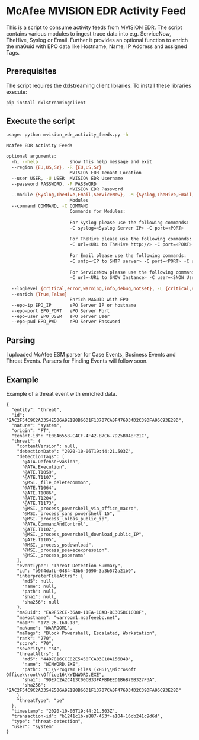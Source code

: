 # McAfee MVISION EDR Activity Feed

This is a script to consume activity feeds from MVISION EDR. 
The script contains various modules to ingest trace data into e.g. ServiceNow, TheHive, Syslog or Email.
Further it provides an optional function to enrich the maGuid with EPO data like Hostname, Name, IP Address and assigned Tags.

## Prerequisites

The script requires the dxlstreaming client libraries. To install these libraries execute:
```sh
pip install dxlstreamingclient
```

## Execute the script

```sh
usage: python mvision_edr_activity_feeds.py -h

McAfee EDR Activity Feeds

optional arguments:
  -h, --help            show this help message and exit
  --region {EU,US,SY}, -R {EU,US,SY}
                        MVISION EDR Tenant Location
  --user USER, -U USER  MVISION EDR Username
  --password PASSWORD, -P PASSWORD
                        MVISION EDR Password
  --module {Syslog,TheHive,Email,ServiceNow}, -M {Syslog,TheHive,Email,ServiceNow}
                        Modules
  --command COMMAND, -C COMMAND
                        Commands for Modules: 
                         
                        For Syslog please use the following commands: 
                        -C syslog=<Syslog Server IP> -C port=<PORT>
                         
                        For TheHive please use the following commands: 
                        -C url=<URL to TheHive http://> -C port=<PORT> -C token=<TOKEN> 
                         
                        For Email please use the following commands: 
                        -C smtp=<IP to SMTP server> -C port=<PORT> -C user=<SMTP User> -C pw=<SMTP PW> -C recipient=<Recipient>
                         
                        For ServiceNow please use the following commands: 
                        -C url=<URL to SNOW Instance> -C user=<SNOW User> -C pw=<SNOW PW>
                         
  --loglevel {critical,error,warning,info,debug,notset}, -L {critical,error,warning,info,debug,notset}
  --enrich {True,False}
                        Enrich MAGUID with EPO
  --epo-ip EPO_IP       ePO Server IP or hostname
  --epo-port EPO_PORT   ePO Server Port
  --epo-user EPO_USER   ePO Server User
  --epo-pwd EPO_PWD     ePO Server Password
```

## Parsing

I uploaded McAfee ESM parser for Case Events, Business Events and Threat Events. Parsers for Finding Events will follow soon.

## Example 

Example of a threat event with enriched data.

```
{
  "entity": "threat",
  "id": "2AC2F54C9C2AD354E506A9E1B0B66D1F13707CA0F476D34D2C39DFA96C93E2BD",
  "nature": "system",
  "origin": "FT",
  "tenant-id": "E08A6558-C4CF-4F42-B7C6-7D25B04BF21C",
  "threat": {
    "contentVersion": null,
    "detectionDate": "2020-10-06T19:44:21.503Z",
    "detectionTags": [
      "@ATA.DefenseEvasion",
      "@ATA.Execution",
      "@ATE.T1059",
      "@ATE.T1107",
      "@MSI._file_deletecommon",
      "@ATE.T1064",
      "@ATE.T1086",
      "@ATE.T1204",
      "@ATE.T1173",
      "@MSI._process_powershell_via_office_macro",
      "@MSI._process_sans_powershell_15",
      "@MSI._process_lolbas_public_ip",
      "@ATA.CommandAndControl",
      "@ATE.T1102",
      "@MSI._process_powershell_download_public_IP",
      "@ATE.T1105",
      "@MSI._process_psdownload",
      "@MSI._process_psexecexpression",
      "@MSI._process_psparams"
    ],
    "eventType": "Threat Detection Summary",
    "id": "b9f4dafb-0484-43b6-9690-3a3b572a21b9",
    "interpreterFileAttrs": {
      "md5": null,
      "name": null,
      "path": null,
      "sha1": null,
      "sha256": null
    },
    "maGuid": "EA9F52CE-36A0-11EA-10AD-BC305BC1C08F",
    "maHostname": "warroom1.mcafeeebc.net",
    "maIP": "172.26.160.18",
    "maName": "WARROOM1",
    "maTags": "Block Powershell, Escalated, Workstation",
    "rank": "270",
    "score": "70",
    "severity": "s4",
    "threatAttrs": {
      "md5": "44D7816CCE82E5450FCA03C18A156B4B",
      "name": "WINWORD.EXE",
      "path": "C:\\Program Files (x86)\\Microsoft Office\\root\\Office16\\WINWORD.EXE",
      "sha1": "9DE7C2A2C413C00CB33FAFBDEED1B6B70B327F3A",
      "sha256": "2AC2F54C9C2AD354E506A9E1B0B66D1F13707CA0F476D34D2C39DFA96C93E2BD"
    },
    "threatType": "pe"
  },
  "timestamp": "2020-10-06T19:44:21.503Z",
  "transaction-id": "b1241c1b-a887-453f-a104-16cb241c9d6d",
  "type": "threat-detection",
  "user": "system"
}
```
